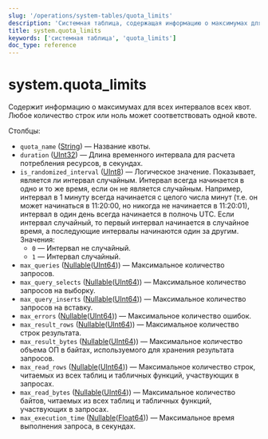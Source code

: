 ```yaml
---
slug: '/operations/system-tables/quota_limits'
description: 'Системная таблица, содержащая информацию о максимумах для всех интервалов'
title: system.quota_limits
keywords: ['системная таблица', 'quota_limits']
doc_type: reference
---
```

# system.quota_limits

Содержит информацию о максимумах для всех интервалов всех квот. Любое количество строк или ноль может соответствовать одной квоте.

Столбцы:
- `quota_name` ([String](../../sql-reference/data-types/string.md)) — Название квоты.
- `duration` ([UInt32](../../sql-reference/data-types/int-uint.md)) — Длина временного интервала для расчета потребления ресурсов, в секундах.
- `is_randomized_interval` ([UInt8](/sql-reference/data-types/int-uint#integer-ranges)) — Логическое значение. Показывает, является ли интервал случайным. Интервал всегда начинается в одно и то же время, если он не является случайным. Например, интервал в 1 минуту всегда начинается с целого числа минут (т.е. он может начинаться в 11:20:00, но никогда не начинается в 11:20:01), интервал в один день всегда начинается в полночь UTC. Если интервал случайный, то первый интервал начинается в случайное время, а последующие интервалы начинаются один за другим. Значения:
  - `0` — Интервал не случайный.
  - `1` — Интервал случайный.
- `max_queries` ([Nullable](../../sql-reference/data-types/nullable.md)([UInt64](../../sql-reference/data-types/int-uint.md))) — Максимальное количество запросов.
- `max_query_selects` ([Nullable](../../sql-reference/data-types/nullable.md)([UInt64](../../sql-reference/data-types/int-uint.md))) — Максимальное количество запросов на выборку.
- `max_query_inserts` ([Nullable](../../sql-reference/data-types/nullable.md)([UInt64](../../sql-reference/data-types/int-uint.md))) — Максимальное количество запросов на вставку.
- `max_errors` ([Nullable](../../sql-reference/data-types/nullable.md)([UInt64](../../sql-reference/data-types/int-uint.md))) — Максимальное количество ошибок.
- `max_result_rows` ([Nullable](../../sql-reference/data-types/nullable.md)([UInt64](../../sql-reference/data-types/int-uint.md))) — Максимальное количество строк результата.
- `max_result_bytes` ([Nullable](../../sql-reference/data-types/nullable.md)([UInt64](../../sql-reference/data-types/int-uint.md))) — Максимальное количество объема ОП в байтах, используемого для хранения результата запросов.
- `max_read_rows` ([Nullable](../../sql-reference/data-types/nullable.md)([UInt64](../../sql-reference/data-types/int-uint.md))) — Максимальное количество строк, читаемых из всех таблиц и табличных функций, участвующих в запросах.
- `max_read_bytes` ([Nullable](../../sql-reference/data-types/nullable.md)([UInt64](../../sql-reference/data-types/int-uint.md))) — Максимальное количество байтов, читаемых из всех таблиц и табличных функций, участвующих в запросах.
- `max_execution_time` ([Nullable](../../sql-reference/data-types/nullable.md)([Float64](../../sql-reference/data-types/float.md))) — Максимальное время выполнения запроса, в секундах.